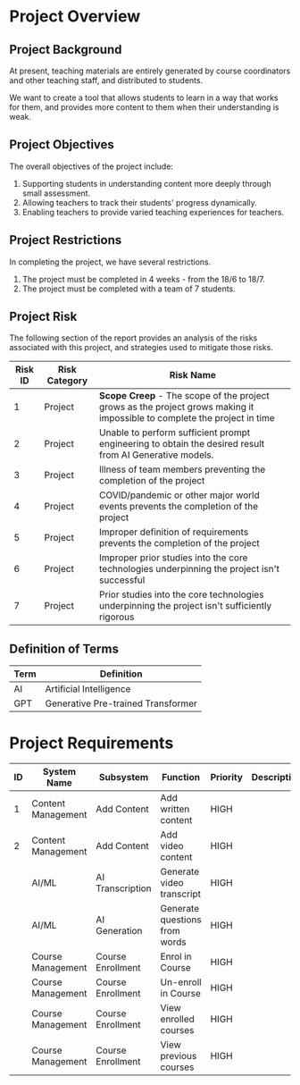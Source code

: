 # Project Overview

## Project Background

At present, teaching materials are entirely generated by course coordinators and other teaching staff, and distributed to students. 

We want to create a tool that allows students to learn in a way that works for them, and provides more content to them when their understanding is weak. 

## Project Objectives
The overall objectives of the project include:
1. Supporting students in understanding content more deeply through small assessment.
2. Allowing teachers to track their students' progress dynamically.
3. Enabling teachers to provide varied teaching experiences for teachers.

## Project Restrictions
In completing the project, we have several restrictions.
1. The project must be completed in 4 weeks - from the 18/6 to 18/7.
2. The project must be completed with a team of 7 students.

## Project Risk
The following section of the report provides an analysis of the risks associated with this project, and strategies used to mitigate those risks.

| Risk ID | Risk Category | Risk Name                                                                                                                  |
| ------- | ------------- | -------------------------------------------------------------------------------------------------------------------------- |
| 1       | Project       | **Scope Creep** - The scope of the project grows as the project grows making it impossible to complete the project in time |
| 2       | Project       | Unable to perform sufficient prompt engineering to obtain the desired result from AI Generative models.                    |
| 3       | Project       | Illness of team members preventing the completion of the project                                                           |
| 4       | Project       | COVID/pandemic or other major world events prevents the completion of the project                                          |
| 5       | Project       | Improper definition of requirements prevents the completion of the project                                                 |
| 6       | Project       | Improper prior studies into the core technologies underpinning the project isn't successful                                |
| 7       | Project       | Prior studies into the core technologies underpinning the project isn't sufficiently rigorous                              |


## Definition of Terms
| Term | Definition                         |
| ---- | ---------------------------------- |
| AI   | Artificial Intelligence            |
| GPT  | Generative Pre-trained Transformer |

# Project Requirements
| ID  | System Name        | Subsystem         | Function                      | Priority | Description |
| --- | ------------------ | ----------------- | ----------------------------- | -------- | ----------- |
| 1   | Content Management | Add Content       | Add written content           | HIGH     |             |
| 2   | Content Management | Add Content       | Add video content             | HIGH     |             |
|     | AI/ML              | AI Transcription  | Generate video transcript     | HIGH     |             |
|     | AI/ML              | AI Generation     | Generate questions from words | HIGH     |             |
|     | Course Management  | Course Enrollment | Enrol in Course               | HIGH     |             |
|     | Course Management  | Course Enrollment | Un-enroll in Course           | HIGH     |             |
|     | Course Management  | Course Enrollment | View enrolled courses         | HIGH     |             |
|     | Course Management  | Course Enrollment | View previous courses         | HIGH     |             |

